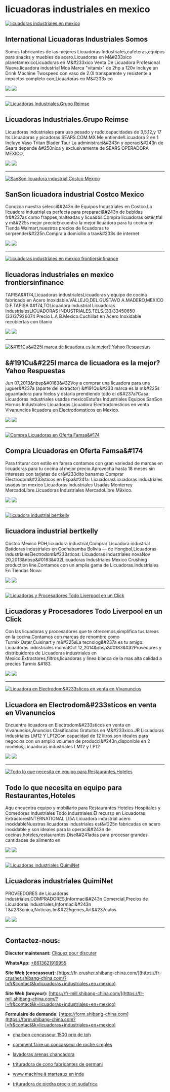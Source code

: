 # licuadoras industriales en mexico

<a href="https://swt.shibang-china.com/?l=fr&img&k=licuadoras+industriales+en+mexico" target="_blank">![licuadoras industriales en mexico](http://static.shibang-china.com/all-800x300/337.jpg)</a>

## International Licuadoras Industriales Somos
Somos fabricantes de las mejores Licuadoras Industriales,cafeteras,equipos para snacks y muebles de acero.Licuadoras en M&#233xico planetamexicoLicuadoras en M&#233xico Venta De Licuadora Profesional Nueva.licuadora industrial Mca Marca "vitamix" de 2hp a 120v Incluye un Drink Machine Twospeed con vaso de 2.0l transparente y resistente a impactos completo con,Licuadoras en M&#233xico


<a href="https://whatsapp.shibangsoft.com/WhatsApp.php" target="_blank" title="WhatsApp">![](http://static.shibang-china.com/icon/whatsapp.png)</a> <a href="https://swt.shibang-china.com/?l=fr&icon&k=licuadoras+industriales+en+mexico" target="_blank">![](http://static.shibang-china.com/icon/chat-fr.png)</a>

---

<a href="https://swt.shibang-china.com/?l=fr&img&k=licuadoras+industriales+en+mexico" target="_blank">![Licuadoras Industriales.Grupo Reimse](http://static.shibang-china.com/all-800x300/102.jpg)</a>

## Licuadoras Industriales.Grupo Reimse
Licuadoras industriales para uso pesado y rudo.capacidades de 3,5,12,y 17 lts.Licuadoras y picadoras SEARS.COM.MX Me entiende!Licuadora 2 en 1 Incluye Vaso Tritan Blader Taur La administraci&#243n y operaci&#243n de Sears depende &#250nica y exclusivamente de SEARS OPERADORA MEXICO,


<a href="https://whatsapp.shibangsoft.com/WhatsApp.php" target="_blank" title="WhatsApp">![](http://static.shibang-china.com/icon/whatsapp.png)</a> <a href="https://swt.shibang-china.com/?l=fr&icon&k=licuadoras+industriales+en+mexico" target="_blank">![](http://static.shibang-china.com/icon/chat-fr.png)</a>

---

<a href="https://swt.shibang-china.com/?l=fr&img&k=licuadoras+industriales+en+mexico" target="_blank">![SanSon licuadora industrial Costco Mexico](http://static.shibang-china.com/all-800x300/161.jpg)</a>

## SanSon licuadora industrial Costco Mexico
Conozca nuestra selecci&#243n de Equipos Industriales en Costco.La licuadora industrial es perfecta para preparaci&#243n de bebidas fr&#237as como frappes,malteadas y licuados.Compra licuadoras oster,tfal y m&#225s mejor precioEncuentra la mejor licuadora para tu cocina en Tienda Walmart,nuestros precios de licuadoras te sorprender&#225n.Compra a domicilio a trav&#233s de internet


<a href="https://whatsapp.shibangsoft.com/WhatsApp.php" target="_blank" title="WhatsApp">![](http://static.shibang-china.com/icon/whatsapp.png)</a> <a href="https://swt.shibang-china.com/?l=fr&icon&k=licuadoras+industriales+en+mexico" target="_blank">![](http://static.shibang-china.com/icon/chat-fr.png)</a>

---

<a href="https://swt.shibang-china.com/?l=fr&img&k=licuadoras+industriales+en+mexico" target="_blank">![licuadoras industriales en mexico frontiersinfinance](http://static.shibang-china.com/all-800x300/1403.jpg)</a>

## licuadoras industriales en mexico frontiersinfinance
TAPISA&#174,Licuadoras industrialesLicuadoras y equipo de cocina fabricado en Acero Inoxidable.VALLEJO,DEL.GUSTAVO A.MADERO,MEXICO D.F.TAPISA &#174,TOLicuadora Industrial Licuadoras IndustrialesLICUADORAS INDUSTRIALES.TELS.(33)33450650 (33)37926074 Precio L.A B.Mexico.Cuchillas en Acero Inoxidable recubiertas con titanio


<a href="https://whatsapp.shibangsoft.com/WhatsApp.php" target="_blank" title="WhatsApp">![](http://static.shibang-china.com/icon/whatsapp.png)</a> <a href="https://swt.shibang-china.com/?l=fr&icon&k=licuadoras+industriales+en+mexico" target="_blank">![](http://static.shibang-china.com/icon/chat-fr.png)</a>

---

<a href="https://swt.shibang-china.com/?l=fr&img&k=licuadoras+industriales+en+mexico" target="_blank">![&#191Cu&#225l marca de licuadora es la mejor? Yahoo Respuestas](http://static.shibang-china.com/all-800x300/135.jpg)</a>

## &#191Cu&#225l marca de licuadora es la mejor? Yahoo Respuestas
Jun 07,2013&nbsp&#0183&#32Voy a comprar una licuadora para una juguer&#237a (aparte del extractor) &#191Qu&#233 marca es la m&#225s aguantadora para hielos y estarla prendiendo todo el d&#237a?Сasa: Licuadoras industriales usadas mexicoEstufas Industriales Equipos SanSon Hornos Industriales Licuadoras Licuadora Electrodomsticos en venta Vivanuncios licuadora en Electrodomsticos en Mexico.


<a href="https://whatsapp.shibangsoft.com/WhatsApp.php" target="_blank" title="WhatsApp">![](http://static.shibang-china.com/icon/whatsapp.png)</a> <a href="https://swt.shibang-china.com/?l=fr&icon&k=licuadoras+industriales+en+mexico" target="_blank">![](http://static.shibang-china.com/icon/chat-fr.png)</a>

---

<a href="https://swt.shibang-china.com/?l=fr&img&k=licuadoras+industriales+en+mexico" target="_blank">![Compra Licuadoras en Oferta Famsa&#174](http://static.shibang-china.com/all-800x300/742.jpg)</a>

## Compra Licuadoras en Oferta Famsa&#174
Para triturar con estilo en famsa contamos con gran variedad de marcas en licuadoras para tu cocina al mejor precio.Aprovecha hasta 18 meses sin intereses con tarjetas de cr&#233dito banamex.Comprar Electrodom&#233sticos en Espa&#241a: LicuadorasLicuadoras industriales usadas en mexico Licuadoras Industriales Usadas Monterrey MercadoLibre.Licuadoras Industriales MercadoLibre Mйxico.


<a href="https://whatsapp.shibangsoft.com/WhatsApp.php" target="_blank" title="WhatsApp">![](http://static.shibang-china.com/icon/whatsapp.png)</a> <a href="https://swt.shibang-china.com/?l=fr&icon&k=licuadoras+industriales+en+mexico" target="_blank">![](http://static.shibang-china.com/icon/chat-fr.png)</a>

---

<a href="https://swt.shibang-china.com/?l=fr&img&k=licuadoras+industriales+en+mexico" target="_blank">![licuadora industrial bertkelly](http://static.shibang-china.com/all-800x300/1415.jpg)</a>

## licuadora industrial bertkelly
Costco Mexico PDH,licuadora industrial,Comprar Licuadora industrial Batidoras industriales en Cochabamba Bolivia — de Hongbol,Licuadoras IndustrialesElectrodom&#233sticos: Licuadoras industriales novaNov 20,2013&nbsp&#0183&#32Licuadoras Industriales Mexico Crushing production line.Contamos con un amplia gama de Licuadoras.Industriales En Tiendas Nova:


<a href="https://whatsapp.shibangsoft.com/WhatsApp.php" target="_blank" title="WhatsApp">![](http://static.shibang-china.com/icon/whatsapp.png)</a> <a href="https://swt.shibang-china.com/?l=fr&icon&k=licuadoras+industriales+en+mexico" target="_blank">![](http://static.shibang-china.com/icon/chat-fr.png)</a>

---

<a href="https://swt.shibang-china.com/?l=fr&img&k=licuadoras+industriales+en+mexico" target="_blank">![Licuadoras y Procesadores Todo Liverpool en un Click](http://static.shibang-china.com/all-800x300/1212.jpg)</a>

## Licuadoras y Procesadores Todo Liverpool en un Click
Con las licuadoras y procesadores que te ofrecemos,simplifica tus tareas en la cocina.Contamos con marcas de renombre como Turmix,Oster,Cuisinart y m&#225sLa tecnolog&#237a es tu amigo: Licuadoras industriales momatOct 12,2014&nbsp&#0183&#32Provedores y distribuidores de Licuadoras industriales en Mexico.Extractores,filtros,licuadoras y linea blanca de la mas alta calidad a precios Turmix &#183.


<a href="https://whatsapp.shibangsoft.com/WhatsApp.php" target="_blank" title="WhatsApp">![](http://static.shibang-china.com/icon/whatsapp.png)</a> <a href="https://swt.shibang-china.com/?l=fr&icon&k=licuadoras+industriales+en+mexico" target="_blank">![](http://static.shibang-china.com/icon/chat-fr.png)</a>

---

<a href="https://swt.shibang-china.com/?l=fr&img&k=licuadoras+industriales+en+mexico" target="_blank">![Licuadora en Electrodom&#233sticos en venta en Vivanuncios](http://static.shibang-china.com/all-800x300/906.jpg)</a>

## Licuadora en Electrodom&#233sticos en venta en Vivanuncios
Encuentra licuadora en Electrodom&#233sticos en venta en Vivanuncios,Anuncios Clasificados Gratuitos en M&#233xico.JR Licuadoras Industriales LM12 Y LP12Con capacidad de 12 litros,son ideales para negocios con un amplio volumen de producci&#243n,disponible en 2 modelos,Licuadoras industriales LM12 y LP12


<a href="https://whatsapp.shibangsoft.com/WhatsApp.php" target="_blank" title="WhatsApp">![](http://static.shibang-china.com/icon/whatsapp.png)</a> <a href="https://swt.shibang-china.com/?l=fr&icon&k=licuadoras+industriales+en+mexico" target="_blank">![](http://static.shibang-china.com/icon/chat-fr.png)</a>

---

<a href="https://swt.shibang-china.com/?l=fr&img&k=licuadoras+industriales+en+mexico" target="_blank">![Todo lo que necesita en equipo para Restaurantes,Hoteles](http://static.shibang-china.com/all-800x300/1300.jpg)</a>

## Todo lo que necesita en equipo para Restaurantes,Hoteles
Aqu encuentra equipo y mobiliario para Restaurantes Hoteles Hospitales y Comedores Industriales Todo Industriales.El recurso en Licuadoras ExtractoresINTERNATIONAL LI5A Licuadora industrial acero inoxidableNuestras licuadoras industriales est&#225n fabricadas en acero inoxidable y son ideales para la operaci&#243n de cocinas,hoteles,restaurantes.Dise&#241adas para procesar grandes cantidades de alimento en


<a href="https://whatsapp.shibangsoft.com/WhatsApp.php" target="_blank" title="WhatsApp">![](http://static.shibang-china.com/icon/whatsapp.png)</a> <a href="https://swt.shibang-china.com/?l=fr&icon&k=licuadoras+industriales+en+mexico" target="_blank">![](http://static.shibang-china.com/icon/chat-fr.png)</a>

---

<a href="https://swt.shibang-china.com/?l=fr&img&k=licuadoras+industriales+en+mexico" target="_blank">![Licuadoras industriales QuimiNet](http://static.shibang-china.com/all-800x300/1091.jpg)</a>

## Licuadoras industriales QuimiNet
PROVEEDORES de Licuadoras industriales,COMPRADORES,Informaci&#243n Comercial,Precios de Licuadoras industriales,Informaci&#243n T&#233cnica,Noticias,Im&#225genes,Art&#237culos.

<a href="https://whatsapp.shibangsoft.com/WhatsApp.php" target="_blank" title="WhatsApp">![](http://static.shibang-china.com/icon/whatsapp.png)</a> <a href="https://swt.shibang-china.com/?l=fr&icon&k=licuadoras+industriales+en+mexico" target="_blank">![](http://static.shibang-china.com/icon/chat-fr.png)</a>

---
## Contactez-nous:

**Discuter maintenant:** [Cliquez pour discuter](https://swt.shibang-china.com?l=fr&contact&k=licuadoras+industriales+en+mexico)

**WhatsApp:**  [+8613621919955](https://whatsapp.shibangsoft.com/WhatsApp.php)

**Site Web (concasseur):** [https://fr-crusher.shibang-china.com/](https://fr-crusher.shibang-china.com/?l=fr&contact&k=licuadoras+industriales+en+mexico)

**Site Web (broyeur):** [https://fr-mill.shibang-china.com/](https://fr-mill.shibang-china.com/?l=fr&contact&k=licuadoras+industriales+en+mexico)

**Formulaire de demande:** [https://form.shibang-china.com](https://form.shibang-china.com?l=fr&contact&k=licuadoras+industriales+en+mexico)

* [charbon concasseur 1500 prix de tph](../61/charbon%20concasseur%201500%20prix%20de%20tph.md)

* [comment faire un concasseur de roche simples](../65/comment%20faire%20un%20concasseur%20de%20roche%20simples.md)

* [lavadoras arenas chancadora](../64/lavadoras%20arenas%20chancadora.md)

* [trituradora de cono fabricantes de germani](../63/trituradora%20de%20cono%20fabricantes%20de%20germani.md)

* [www machine à marteaux en inde](../61/www%20machine%20%C3%A0%20marteaux%20en%20inde.md)

* [trituradora de piedra precio en sudafrica](../64/trituradora%20de%20piedra%20precio%20en%20sudafrica.md)